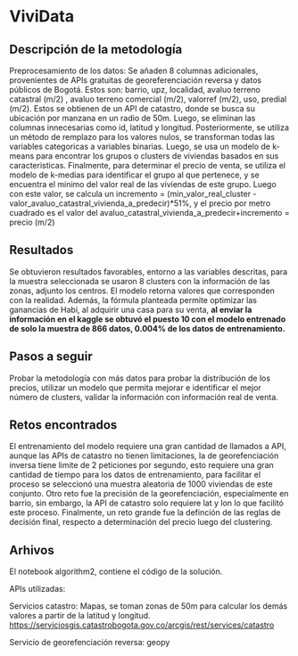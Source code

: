 # ViviData

## Descripción de la metodología

Preprocesamiento de los datos: Se añaden 8 columnas adicionales, provenientes de APIs gratuitas de georeferenciación reversa y datos públicos de Bogotá. Estos son: barrio, upz, localidad, avaluo terreno catastral (m/2) , avaluo terreno comercial (m/2), valorref (m/2), uso, predial (m/2). Estos se obtienen de un API de catastro, donde se busca su ubicación por manzana en un radio de 50m. Luego, se eliminan las columnas innecesarias como id, latitud y longitud. Posteriormente, se utiliza un método de remplazo para los valores nulos, se transforman todas las variables categoricas a variables binarias. Luego, se usa un modelo de k-means para encontrar los grupos o clusters de viviendas basados en sus caracteristicas. Finalmente, para determinar el precio de venta, se utiliza el modelo de k-medias para identificar el grupo al que pertenece, y se encuentra el minimo del valor real de las viviendas de este grupo. Luego con este valor, se calcula un incremento = (min_valor_real_cluster - valor_avaluo_catastral_vivienda_a_predecir)*51%, y el precio por metro cuadrado es el valor del avaluo_catastral_vivienda_a_predecir+incremento = precio (m/2)

## Resultados

Se obtuvieron resultados favorables, entorno a las variables descritas, para la muestra seleccionada se usaron 8 clusters con la información de las zonas, adjunto los centros. El modelo retorna valores que corresponden con la realidad. Además, la fórmula planteada permite optimizar las ganancias de Habi, al adquirir una casa para su venta, **al enviar la información en el kaggle se obtuvó el puesto 10 con el modelo entrenado de solo la muestra de 866 datos, 0.004% de los datos de entrenamiento.**

## Pasos a seguir

Probar la metodología con más datos para probar la distribución de los precios, utilizar un modelo que permita mejorar e identificar el mejor número de clusters, validar la información con información real de venta.

## Retos encontrados

El entrenamiento del modelo requiere una gran cantidad de llamados a API, aunque las APIs de catastro no tienen limitaciones, la de georefenciación inversa tiene limite de 2 peticiones por segundo, esto requiere una gran cantidad de tiempo para los datos de entrenamiento, para facilitar el proceso se seleccionó una muestra aleatoria de 1000 viviendas de este conjunto. Otro reto fue la precisión de la georefenciación, especialmente en barrio, sin embargo, la API de catastro solo requiere lat y lon lo que facilitó este proceso. Finalmente, un reto grande fue la definción de las reglas de decisión final, respecto a determinación del precio luego del clustering.

## Arhivos

El notebook algorithm2, contiene el código de la solución.

APIs utilizadas:

Servicios catastro: Mapas, se toman zonas de 50m para calcular los demás valores a partir de la latitud y longitud. https://serviciosgis.catastrobogota.gov.co/arcgis/rest/services/catastro

Servicio de georefenciación reversa: geopy